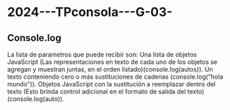 # 2024---TPconsola---G-03-

## Console.log 
La lista de parametros que puede recibir son:
  Una lista de objetos JavaScript (Las representaciones en texto de cada uno de los objetos se agregan y muestran juntas, en el orden listado)(console.log(autos)).
  Un texto conteniendo cero o más sustituciones de cadenas (console.log("hola mundo")).
  Objetos JavaScript con la sustitución a reemplazar dentro del texto (Esto brinda control adicional en el formato de salida del texto)(console.log(auto)).
